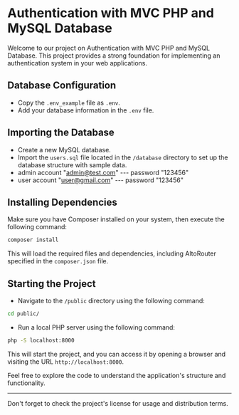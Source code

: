 # Authentication with MVC PHP and MySQL Database

Welcome to our project on Authentication with MVC PHP and MySQL Database. This project provides a strong foundation for implementing an authentication system in your web applications.

## Database Configuration

- Copy the `.env_example` file as `.env`.
- Add your database information in the `.env` file.

## Importing the Database

- Create a new MySQL database.
- Import the `users.sql` file located in the `/database` directory to set up the database structure with sample data.
-  admin account "admin@test.com" --- password "123456"
-  user account "user@gmail.com"  --- password "123456"

## Installing Dependencies

Make sure you have Composer installed on your system, then execute the following command:

```bash
composer install
```


This will load the required files and dependencies, including AltoRouter specified in the `composer.json` file.

## Starting the Project

- Navigate to the `/public` directory using the following command:

```bash
cd public/
```


- Run a local PHP server using the following command:

```bash
php -S localhost:8000
```


This will start the project, and you can access it by opening a browser and visiting the URL `http://localhost:8000`.

Feel free to explore the code to understand the application's structure and functionality.

---

Don't forget to check the project's license for usage and distribution terms.
